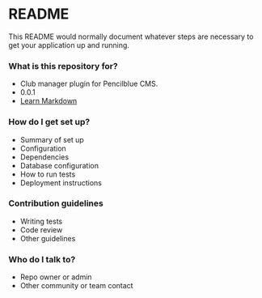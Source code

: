 # README #

This README would normally document whatever steps are necessary to get your application up and running.

### What is this repository for? ###

* Club manager plugin for Pencilblue CMS.
* 0.0.1
* [Learn Markdown](https://bitbucket.org/tutorials/markdowndemo)

### How do I get set up? ###

* Summary of set up
* Configuration
* Dependencies
* Database configuration
* How to run tests
* Deployment instructions

### Contribution guidelines ###

* Writing tests
* Code review
* Other guidelines

### Who do I talk to? ###

* Repo owner or admin
* Other community or team contact